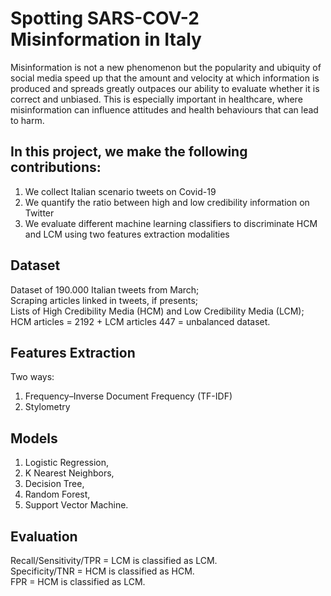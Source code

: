 # Spotting SARS-COV-2 Misinformation in Italy
Misinformation is not a new phenomenon but the popularity and ubiquity of social media speed up that the amount and velocity at which information is produced and spreads greatly outpaces our ability to evaluate whether it is correct and unbiased. This is especially important in healthcare, where misinformation can influence attitudes and health behaviours that can lead to harm.
## In this project, we make the following contributions:
1. We collect Italian scenario tweets on Covid-19 <br>
2. We quantify the ratio between high and low credibility information on Twitter <br>
3. We evaluate different machine learning classifiers to discriminate HCM and LCM using two features extraction modalities <br>

## Dataset
Dataset of 190.000 Italian tweets from March; <br>
Scraping articles linked in tweets, if presents; <br>
Lists of High Credibility Media (HCM) and Low Credibility Media (LCM); <br>
HCM articles = 2192 + LCM articles 447 = unbalanced dataset. <br>

## Features Extraction
Two ways:
1. Frequency–Inverse Document Frequency (TF-IDF)
2. Stylometry

## Models
1. Logistic Regression, 
2. K Nearest Neighbors, 
3. Decision Tree, 
4. Random Forest, 
5. Support Vector Machine.

## Evaluation
Recall/Sensitivity/TPR = LCM is classified as LCM. <br>
Specificity/TNR = HCM is classified as HCM. <br>
FPR = HCM is classified as LCM. <br>
